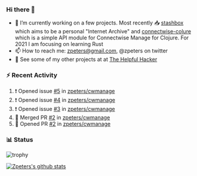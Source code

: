 ### Hi there 👋


- 🔭 I’m currently working on a few projects.  Most recently :inbox_tray: [stashbox](https://github.com/zpeters/stashbox) which aims to be a personal "Internet Archive" and [connectwise-colure](https://github.com/zpeters/connectwise-clojure) which is a simple API module for Connectwise Manage for Clojure.  For 2021 I am focusing on learning Rust
- 📫 How to reach me: zpeters@gmail.com, @zpeters on twitter
- 👋 See some of my other projects at at [The Helpful Hacker](https://thehelpfulhacker.net)

### :zap: Recent Activity

<!--START_SECTION:activity-->
1. ❗️ Opened issue [#5](https://github.com/zpeters/cwmanage/issues/5) in [zpeters/cwmanage](https://github.com/zpeters/cwmanage)
2. ❗️ Opened issue [#4](https://github.com/zpeters/cwmanage/issues/4) in [zpeters/cwmanage](https://github.com/zpeters/cwmanage)
3. ❗️ Opened issue [#3](https://github.com/zpeters/cwmanage/issues/3) in [zpeters/cwmanage](https://github.com/zpeters/cwmanage)
4. 🎉 Merged PR [#2](https://github.com/zpeters/cwmanage/pull/2) in [zpeters/cwmanage](https://github.com/zpeters/cwmanage)
5. 💪 Opened PR [#2](https://github.com/zpeters/cwmanage/pull/2) in [zpeters/cwmanage](https://github.com/zpeters/cwmanage)
<!--END_SECTION:activity-->

### :bar_chart: Status

![trophy](https://github-profile-trophy.vercel.app/?username=zpeters)

[![Zpeters's github stats](https://github-readme-stats.vercel.app/api?username=zpeters)](https://github.com/zpeters/github-readme-stats&show_icons=true)
